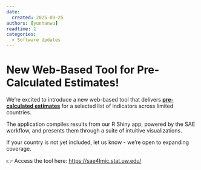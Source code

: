 ```yaml
---
date:
  created: 2025-09-25
authors: [yunhanwu]
readtime: 1
categories:
  - Software Updates
---
```


# New Web-Based Tool for Pre-Calculated Estimates!

We’re excited to introduce a new web-based tool that delivers <a href="https://sae4lmic.stat.uw.edu/" target="_blank">**pre-calculated estimates**</a> for a selected list of indicators across limited countries.

The application compiles results from our R Shiny app, powered by the SAE workflow, and presents them through a suite of intuitive visualizations.

If your country is not yet included, let us know - we’re open to expanding coverage.

👉 Access the tool here: <a href="https://sae4lmic.stat.uw.edu/" target="_blank">https://sae4lmic.stat.uw.edu/</a>
